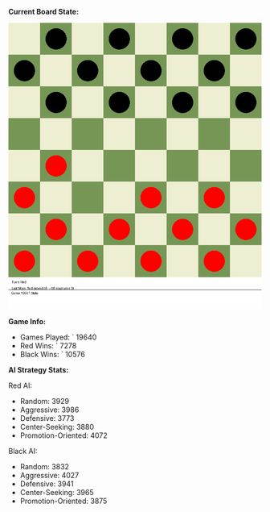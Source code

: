 
**Current Board State:**  
<!-- START_GIF -->
![Checkers Game](./checkers_game.gif)
<!-- END_GIF -->

**Game Info:**  
- Games Played: `<!-- GAMES_PLAYED --> 19640
- Red Wins: `<!-- RED_WINS --> 7278
- Black Wins: `<!-- BLACK_WINS --> 10576

<!-- AI_STATS -->
**AI Strategy Stats:**

Red AI:
- Random: 3929
- Aggressive: 3986
- Defensive: 3773
- Center-Seeking: 3880
- Promotion-Oriented: 4072

Black AI:
- Random: 3832
- Aggressive: 4027
- Defensive: 3941
- Center-Seeking: 3965
- Promotion-Oriented: 3875
